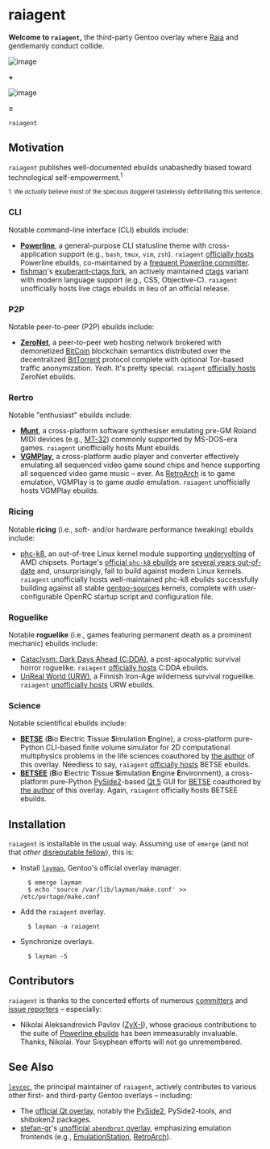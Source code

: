 raiagent
===========

<!---
FIXME: Uncomment the following preferred document title, assuming we finally
crush all outstanding Travis-CI issues -- a *VERY* large assumption, indeed.

raiagent —————————[ [![Build Status](https://travis-ci.org/leycec/raiagent.svg?branch=master)](https://travis-ci.org/leycec/raiagent) ]—————————
===========
--->

**Welcome to `raiagent`,** the third-party Gentoo overlay where [Raia](https://en.wikipedia.org/wiki/Raja_%28genus%29) and gentlemanly conduct collide.

![image](https://cloud.githubusercontent.com/assets/217028/7741975/ce3e814a-ff55-11e4-84d9-7fe8f2fab2f0.png)

**+**

![image](https://cloud.githubusercontent.com/assets/217028/7742504/0d4c7394-ff5e-11e4-9352-9a30362fb37c.png)

**=**

`raiagent`

## Motivation

`raiagent` publishes well-documented ebuilds unabashedly biased toward technological self-empowerment.<sup>1</sup>

<sup>1. We *actually* believe most of the specious doggerel tastelessly defibrillating this sentence.</sup>

### CLI

Notable command-line interface (CLI) ebuilds include:

* **[Powerline](https://github.com/powerline/powerline)**, a general-purpose CLI statusline theme with cross-application support (e.g., `bash`, `tmux`, `vim`, `zsh`). `raiagent` [officially hosts](https://powerline.readthedocs.org/en/latest/installation/linux.html) Powerline ebuilds, co-maintained by a [frequent Powerline committer](https://github.com/ZyX-I).
* [fishman](https://github.com/fishman)'s [exuberant-ctags fork](https://github.com/fishman/ctags), an actively maintained [ctags](https://en.wikipedia.org/wiki/Ctags) variant with modern language support (e.g., CSS, Objective-C). `raiagent` unofficially hosts live ctags ebuilds in lieu of an official release.

### P2P

Notable peer-to-peer (P2P) ebuilds include:

* **[ZeroNet](https://zeronet.io)**, a peer-to-peer web hosting network brokered
  with demonetized [BitCoin](https://en.wikipedia.org/wiki/Bitcoin) blockchain
  semantics distributed over the decentralized
  [BitTorrent](https://en.wikipedia.org/wiki/BitTorrent) protocol complete with
  optional Tor-based traffic anonymization. *Yeah.* It's pretty special.
  `raiagent` [officially hosts](https://github.com/HelloZeroNet/ZeroNet) ZeroNet
  ebuilds.

### Rertro

Notable "enthusiast" ebuilds include:

* **[Munt](https://github.com/munt/munt)**, a cross-platform software
  synthesiser emulating pre-GM Roland MIDI devices (e.g.,
  [MT-32](https://en.wikipedia.org/wiki/Roland_MT-32)) commonly supported by
  MS-DOS-era games. `raiagent` unofficially hosts Munt ebuilds.
* **[VGMPlay](http://vgmrips.net/forum/viewtopic.php?t=112)**, a cross-platform
  audio player and converter effectively emulating all sequenced video game
  sound chips and hence supporting all sequenced video game music – ever. As
  [RetroArch](https://www.libretro.com/index.php/retroarch-2) is to game
  emulation, VGMPlay is to game *audio* emulation. `raiagent` unofficially hosts
  VGMPlay ebuilds.

### Ricing

Notable **ricing** (i.e., soft- and/or hardware performance tweaking) ebuilds include:

* [phc-k8](http://www.linux-phc.org/forum/viewtopic.php?f=13&t=2), an out-of-tree Linux kernel module supporting [undervolting](https://en.wikipedia.org/wiki/Dynamic_voltage_scaling) of AMD chipsets. Portage's [official `phc-k8` ebuilds](https://sources.gentoo.org/cgi-bin/viewvc.cgi/gentoo-x86/sys-power/phc-k8/) are [several years out-of-date](https://sources.gentoo.org/cgi-bin/viewvc.cgi/gentoo-x86/sys-power/phc-k8/ChangeLog?view=markup) and, unsurprisingly, fail to build against modern Linux kernels. `raiagent` unofficially hosts well-maintained phc-k8 ebuilds successfully building against all stable [gentoo-sources](https://wiki.gentoo.org/wiki/Kernel/Overview#General_purpose:_gentoo-sources) kernels, complete with user-configurable OpenRC startup script and configuration file.

### Roguelike

Notable **roguelike** (i.e., games featuring permanent death as a prominent mechanic) ebuilds include:

* [Cataclysm: Dark Days Ahead (C:DDA)](http://en.cataclysmdda.com), a post-apocalyptic survival horror roguelike. `raiagent` [officially hosts](http://www.wiki.cataclysmdda.com/index.php?title=How_to_compile#Gentoo) C:DDA ebuilds.
* [UnReal World (URW)](http://www.unrealworld.fi), a Finnish Iron-Age wilderness survival roguelike. `raiagent` [unofficially hosts](http://z3.invisionfree.com/UrW_forum/index.php?showtopic=3551) URW ebuilds.

### Science

Notable scientifical ebuilds include:

* **[BETSE](https://gitlab.com/betse/betse)** (**B**io **E**lectric **T**issue
  **S**imulation **E**ngine), a cross-platform pure-Python CLI-based finite
  volume simulator for 2D computational multiphysics problems in the life
  sciences coauthored by [the author](https://github.com/leycec) of this
  overlay.  Needless to say, `raiagent` [officially
  hosts](https://gitlab.com/betse/betse/blob/master/doc/md/INSTALL.md) BETSE
  ebuilds.
* **[BETSEE](https://gitlab.com/betse/betsee)** (**B**io **E**lectric **T**issue
  **S**imulation **E**ngine **E**nvironment), a cross-platform pure-Python
  [PySide2](https://wiki.qt.io/PySide2)-based [Qt 5](https://www.qt.io) GUI for
  [BETSE](https://gitlab.com/betse/betse) coauthored by [the
  author](https://github.com/leycec) of this overlay. Again, `raiagent`
  officially hosts BETSEE ebuilds.

## Installation

`raiagent` is installable in the usual way. Assuming use of `emerge` (and not
that *other* [disreputable fellow](http://paludis.exherbo.org)), this is:

* Install [`layman`](https://wiki.gentoo.org/wiki/Layman), Gentoo's official
  overlay manager.

        $ emerge layman
        $ echo 'source /var/lib/layman/make.conf' >> /etc/portage/make.conf

* Add the `raiagent` overlay.

        $ layman -a raiagent

* Synchronize overlays.

        $ layman -S

## Contributors

`raiagent` is thanks to the concerted efforts of numerous
[committers](https://github.com/leycec/raiagent/graphs/contributors) and
[issue reporters](https://github.com/leycec/raiagent/issues) – especially:

* Nikolai Aleksandrovich Pavlov ([ZyX-I](https://github.com/ZyX-I)), whose
  gracious contributions to the suite of [Powerline
  ebuilds](https://github.com/leycec/raiagent/tree/master/app-misc) has been
  immeasurably invaluable. Thanks, Nikolai. Your Sisyphean efforts will not go
  unremembered.

## See Also

[`leycec`](https://github.com/leycec), the principal maintainer of `raiagent`,
actively contributes to various other first- and third-party Gentoo overlays –
including:

* The [official Qt overlay](https://github.com/gentoo/qt), notably the
  [PySide2](https://wiki.qt.io/PySide2), PySide2-tools, and shiboken2 packages.
* [stefan-gr](https://github.com/stefan-gr)'s 
  [unofficial `abendbrot` overlay](https://github.com/stefan-gr/abendbrot),
  emphasizing emulation frontends (e.g.,
  [EmulationStation](http://www.emulationstation.org),
  [RetroArch](http://www.libretro.com)).
